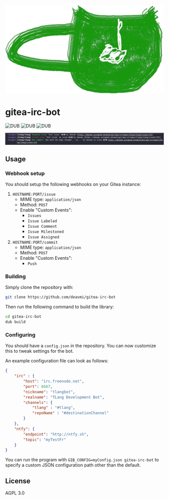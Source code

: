 ![](branding/logo.png)

gitea-irc-bot
=============

![DUB](https://img.shields.io/dub/v/gitea-irc-bot?color=%23c10000ff%20&style=flat-square) ![DUB](https://img.shields.io/dub/dt/gitea-irc-bot?style=flat-square) ![DUB](https://img.shields.io/dub/l/gitea-irc-bot?style=flat-square)


![](demo.png)

## Usage

### Webhook setup

You should setup the following webhooks on your Gitea instance:

1. `HOSTNAME:PORT/issue`
    * MIME type: `application/json`
    * Method: `POST`
    * Enable "Custom Events":
        * `Issues`
        * `Issue Labeled`
        * `Issue Comment`
        * `Issue Milestoned`
        * `Issue Assigned`
2. `HOSTNAME:PORT/commit`
    * MIME type: `application/json`
    * Method: `POST`
    * Enable "Custom Events":
        * `Push`

### Building

Simply clone the repository with:

```bash
git clone https://github.com/deavmi/gitea-irc-bot
```

Then run the following command to build the library:

```bash
cd gitea-irc-bot
dub build
```

### Configuring

You should have a `config.json` in the repository. You can now customize this to tweak settings for the bot.

An example configuration file can look as follows:

```json
{
    "irc" : {
        "host": "irc.freenode.net",
        "port": 6667,
        "nickname": "tlangbot",
        "realname": "TLang Development Bot",
        "channels": {
            "tlang" : "#tlang",
            "repoName" : "#destinationChannel"
        }
    },
    "ntfy": {
        "endpoint": "http://ntfy.sh",
        "topic": "myTestFr"
    }
}
```

You can run the program with `GIB_CONFIG=myConfig.json gitea-irc-bot` to specify a custom JSON configuration path other than the default.

## License

AGPL 3.0
